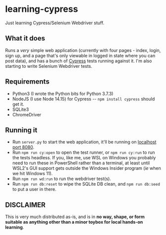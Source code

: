 # learning-cypress

Just learning Cypress/Selenium Webdriver stuff.

## What it does

Runs a *very* simple web application (currently with four pages - index, login, sign up, and a page that's only viewable in logged in state where you can post data), and has a bunch of [Cypress](https://cypress.io/) tests running against it. I'm also starting to write Selenium Webdriver tests.

## Requirements

* Python3 (I wrote the Python bits for Python 3.7.3)
* NodeJS (I use Node 14.15) for Cypress -- `npm install cypress` should get it.
* SQLite3
* ChromeDriver

## Running it

* Run `server.py` to start the web application, it'll be running on [localhost port 8080](http://localhost:8080).
* Run `npm run cy:open` to open the test runner, or `npm run cy:run` to run the tests headless. If you, like me, use WSL on Windows you probably need to run these in PowerShell rather than a terminal, at least until WSL2's GUI support gets outside the Windows Insider program (*ie* when we hit Windows 11).
* Run `npm run wd:run` to run the webdriver test(s).
* Run `npm run db:reset` to wipe the SQLite DB clean, and `npm run db:seed` to put a user in there.

## DISCLAIMER

This is very much distributed as-is, and is in **no way, shape, or form suitable as anything other than a minor toybox for local hands-on learning**.
